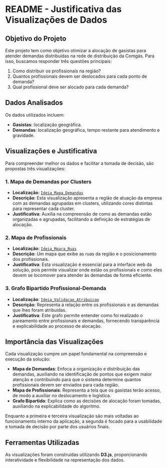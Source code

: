 # README - Justificativa das Visualizações de Dados

## Objetivo do Projeto
Este projeto tem como objetivo otimizar a alocação de gasistas para atender demandas distribuídas na rede de distribuição da Comgás. Para isso, buscamos responder três questões principais:
1. Como distribuir os profissionais na região?
2. Quantos profissionais devem ser deslocados para cada ponto de demanda?
3. Qual profissional deve ser alocado para cada demanda?

## Dados Analisados
Os dados utilizados incluem:
- **Gasistas**: localização geográfica.
- **Demandas**: localização geográfica, tempo restante para atendimento e gravidade.

## Visualizações e Justificativa
Para compreender melhor os dados e facilitar a tomada de decisão, são propostas três visualizações:

### 1. Mapa de Demandas por Clusters
- **Localização**: [`Ideia_Mapa_Demandas`](./Ideia_Mapa_Demandas/)
- **Descrição**: Esta visualização apresenta a região de atuação da empresa com as demandas agrupadas em clusters, utilizando cores distintas para representar cada cluster.
- **Justificativa**: Auxilia na compreensão de como as demandas estão organizadas e agrupadas, facilitando a definição de estratégias de alocação.

### 2. Mapa de Profissionais
- **Localização**: [`Ideia_Mpara_Ruas`](./Ideia_Mapa_Ruas/)
- **Descrição**: Um mapa que exibe as ruas da região e o posicionamento dos profissionais.
- **Justificativa**: Esta visualização é essencial para a interface web da solução, pois permite visualizar onde estão os profissionais e como eles devem se locomover para atender às demandas de forma eficiente.

### 3. Grafo Bipartido Profissional-Demanda
- **Localização**: [`Ideia_Validacao_Atribuicao`](./Ideia_Validacao_Atribuicao/)
- **Descrição**: Representa a relação entre os profissionais e as demandas que lhes foram atribuídas.
- **Justificativa**: Este grafo permite entender como foi realizado o pareamento entre profissionais e demandas, fornecendo transparência e explicabilidade ao processo de alocação.

## Importância das Visualizações
Cada visualização cumpre um papel fundamental na compreensão e execução da solução:
- **Mapa de Demandas**: Enfoca a organização e distribuição das demandas, auxiliando na identificação de pontos que exigem maior atenção e contribuindo para que o sistema determine quantos profissionais devem ser enviados para cada região.
- **Mapa de Profissionais**: Representa a tela que os gasistas terão acesso, de modo a auxiliar no deslocamento e logística.
- **Grafo Bipartido**: Explica como as decisões de alocação foram tomadas, auxiliando na explicabilidade do algoritmo.

Enquanto a primeira e terceira visualização são mais voltadas ao funcionamento interno da aplicação, a segunda é focado para a usabilidade e tomada de decisão por parte dos usuários finais.

## Ferramentas Utilizadas
As visualizações foram construídas utilizando **D3.js**, proporcionando interatividade e flexibilidade na representação dos dados.

